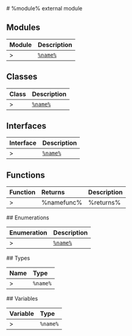 <moduleh>
# %module% external module
</moduleh>

<module>

## Modules

| Module	   |  Description |
|:-------------|:---------------|
>| [`%name%`](%link%-imodule.md)     | %description% |

</module>

<class>

## Classes

| Class	   |  Description |
|:-------------|:---------------|
>| [`%name%`](%link%.md)     | %description% |

</class>

<interface>

## Interfaces

| Interface	   |  Description |
|:-------------|:---------------|
>| [`%name%`](%link%.md)   | %description%  |

</interface>

<functions>

## Functions

| Function	   | Returns | Description |
|:-------------|:------|:---------------|
>| %namefunc% |%returns%  | %description%  |

</functions>

<enumeration>
## Enumerations

| Enumeration	   | Description|
|:-----------|:------------|
>|[`%name%`](%link%.md)    | %description% |

</enumeration>

<typedef>
## Types

| Name	   |  Type |
|:-----------|:------------|
>|`%name%`   | %type% |

</typedef>


<variable>
## Variables

| Variable	   | Type|
|:-----------|:------------|
>|`%name%`   | %type% |

</variable>
